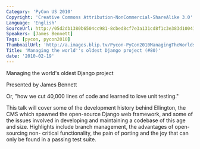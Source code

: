 ```yaml
---
Category: 'PyCon US 2010'
Copyright: 'Creative Commons Attribution-NonCommercial-ShareAlike 3.0'
Language: 'English'
SourceUrl: http://05d2db1380b6504cc981-8cbed8cf7e3a131cd8f1c3e383d10041.r93.cf2.rackcdn.com/pycon-us-2010/345_managing-the-world-s-oldest-django-project-80.m4v
Speakers: [James Bennett]
Tags: [pycon, pycon2010]
ThumbnailUrl: 'http://a.images.blip.tv/Pycon-PyCon2010ManagingTheWorldsOldestDjangoProject80830.png'
Title: 'Managing the world''s oldest Django project (#80)'
date: '2010-02-19'
---
```

Managing the world's oldest Django project

  
Presented by James Bennett

  
Or, "how we cut 40,000 lines of code and learned to love unit testing."

  
This talk will cover some of the development history behind Ellington, the CMS
which spawned the open-source Django web framework, and some of the issues
involved in developing and maintaining a codebase of this age and size.
Highlights include branch management, the advantages of open-sourcing non-
critical functionality, the pain of porting and the joy that can only be found
in a passing test suite.

